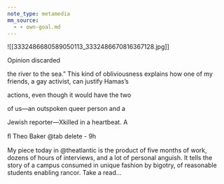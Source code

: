 ```yaml
---
note_type: metamedia
mm_source:
  - - own-goal.md
---
```


![[3332486680589050113_3332486670816367128.jpg]]

Opinion discarded

the river to the sea.” This kind of
obliviousness explains how one of my
friends, a gay activist, can justify Hamas’s

actions, even though it would have the two

of us—an outspoken queer person and a

Jewish reporter—Xkilled in a heartbeat. A

ﬂ Theo Baker @tab delete - 9h

My piece today in @theatlantic is the product of
five months of work, dozens of hours of interviews,
and a lot of personal anguish. It tells the story of a
campus consumed in unique fashion by bigotry, of
reasonable students enabling rancor. Take a read...


